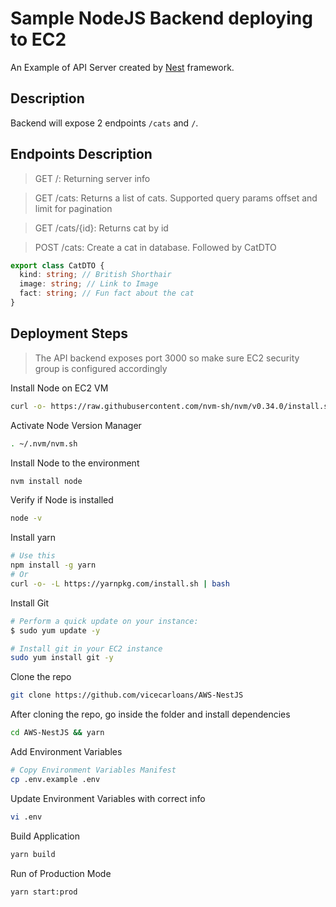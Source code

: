 # Sample NodeJS Backend deploying to EC2
An Example of API Server created by [Nest](https://github.com/nestjs/nest) framework.
## Description

Backend will expose 2 endpoints `/cats` and `/`.

## Endpoints Description
> GET /: Returning server info

> GET /cats: Returns a list of cats. Supported query params offset and limit for pagination

> GET /cats/{id}: Returns cat by id

> POST /cats: Create a cat in database. Followed by CatDTO

```typescript
export class CatDTO {
  kind: string; // British Shorthair
  image: string; // Link to Image
  fact: string; // Fun fact about the cat
}
```



## Deployment Steps

> The API backend exposes port 3000 so make sure EC2 security group is configured accordingly

Install Node on EC2 VM
```bash
curl -o- https://raw.githubusercontent.com/nvm-sh/nvm/v0.34.0/install.sh | bash
```

Activate Node Version Manager
```bash
. ~/.nvm/nvm.sh
```

Install Node to the environment
```bash
nvm install node
```
Verify if Node is installed
```bash
node -v
```
Install yarn
```bash
# Use this
npm install -g yarn
# Or
curl -o- -L https://yarnpkg.com/install.sh | bash
```
Install Git
```bash
# Perform a quick update on your instance:
$ sudo yum update -y

# Install git in your EC2 instance
sudo yum install git -y
```
Clone the repo
```bash
git clone https://github.com/vicecarloans/AWS-NestJS
```
After cloning the repo, go inside the folder and install dependencies
```bash
cd AWS-NestJS && yarn
```
Add Environment Variables
```bash
# Copy Environment Variables Manifest
cp .env.example .env
```
Update Environment Variables with correct info
```bash
vi .env
```
Build Application
```bash
yarn build
```
Run of Production Mode
```bash
yarn start:prod
```

